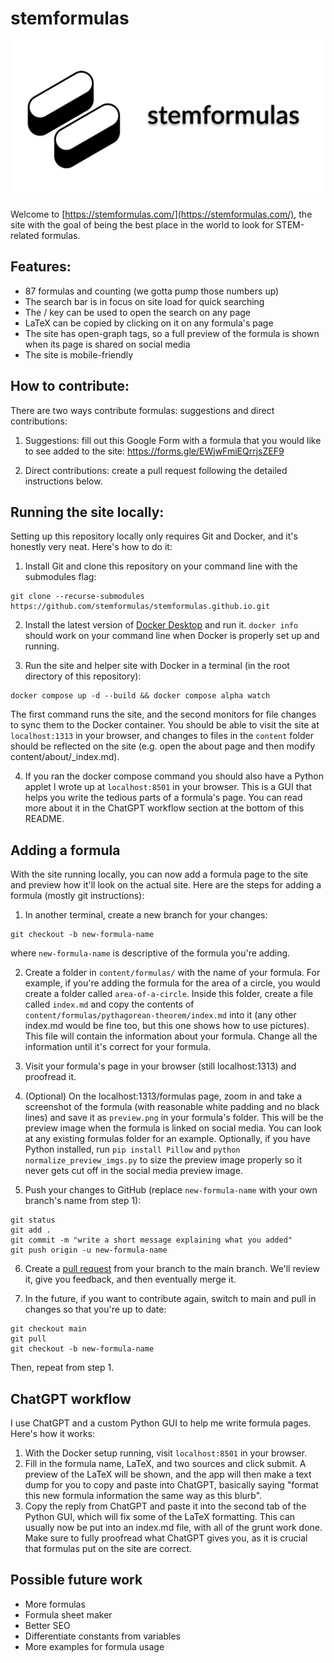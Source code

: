 # stemformulas

![stemformulas banner](banner.png)

Welcome to [https://stemformulas.com/](https://stemformulas.com/), the site with the goal of being the best place in the world to look for STEM-related formulas.

## Features:
- 87 formulas and counting (we gotta pump those numbers up)
- The search bar is in focus on site load for quick searching
- The / key can be used to open the search on any page
- LaTeX can be copied by clicking on it on any formula's page
- The site has open-graph tags, so a full preview of the formula is shown when its page is shared on social media
- The site is mobile-friendly

## How to contribute:

There are two ways contribute formulas: suggestions and direct contributions:

1. Suggestions: fill out this Google Form with a formula that you would like to see added to the site:
https://forms.gle/EWjwFmiEQrrjsZEF9

2. Direct contributions: create a pull request following the detailed instructions below.


## Running the site locally:
Setting up this repository locally only requires Git and Docker, and it's honestly very neat. Here's how to do it:
1. Install Git and clone this repository on your command line with the submodules flag:

```
git clone --recurse-submodules https://github.com/stemformulas/stemformulas.github.io.git
```

2. Install the latest version of [Docker Desktop](https://www.docker.com/products/docker-desktop/) and run it. `docker info` should work on your command line when Docker is properly set up and running.

3. Run the site and helper site with Docker in a terminal (in the root directory of this repository):
```
docker compose up -d --build && docker compose alpha watch
```

The first command runs the site, and the second monitors for file changes to sync them to the Docker container. You should be able to visit the site at `localhost:1313` in your browser, and changes to files in the `content` folder should be reflected on the site (e.g. open the about page and then modify content/about/_index.md).

4. If you ran the docker compose command you should also have a Python applet I wrote up at `localhost:8501` in your browser. This is a GUI that helps you write the tedious parts of a formula's page. You can read more about it in the ChatGPT workflow section at the bottom of this README.


## Adding a formula
With the site running locally, you can now add a formula page to the site and preview how it'll look on the actual site.
Here are the steps for adding a formula (mostly git instructions):

1. In another terminal, create a new branch for your changes:

```
git checkout -b new-formula-name
```

where `new-formula-name` is descriptive of the formula you're adding.

2. Create a folder in `content/formulas/` with the name of your formula. For example, if you're adding the formula for the area of a circle, you would create a folder called `area-of-a-circle`. Inside this folder, create a file called `index.md` and copy the contents of `content/formulas/pythagorean-theorem/index.md` into it (any other index.md would be fine too, but this one shows how to use pictures). This file will contain the information about your formula. Change all the information until it's correct for your formula.

3. Visit your formula's page in your browser (still localhost:1313) and proofread it.

4. (Optional) On the localhost:1313/formulas page, zoom in and take a screenshot of the formula (with reasonable white padding and no black lines) and save it as `preview.png` in your formula's folder. This will be the preview image when the formula is linked on social media. You can look at any existing formulas folder for an example. Optionally, if you have Python installed, run `pip install Pillow` and `python normalize_preview_imgs.py` to size the preview image properly so it never gets cut off in the social media preview image.

5. Push your changes to GitHub (replace `new-formula-name` with your own branch's name from step 1):

```
git status
git add .
git commit -m "write a short message explaining what you added"
git push origin -u new-formula-name
```

6. Create a [pull request](https://github.com/stemformulas/stemformulas.github.io/compare) from your branch to the main branch. We'll review it, give you feedback, and then eventually merge it.

7. In the future, if you want to contribute again, switch to main and pull in changes so that you're up to date:

```
git checkout main
git pull
git checkout -b new-formula-name
```

Then, repeat from step 1.

## ChatGPT workflow
I use ChatGPT and a custom Python GUI to help me write formula pages. Here's how it works:

1. With the Docker setup running, visit `localhost:8501` in your browser.
2. Fill in the formula name, LaTeX, and two sources and click submit. A preview of the LaTeX will be shown, and the app will then make a text dump for you to copy and paste into ChatGPT, basically saying "format this new formula information the same way as this blurb". 
3. Copy the reply from ChatGPT and paste it into the second tab of the Python GUI, which will fix some of the LaTeX formatting. This can usually now be put into an index.md file, with all of the grunt work done. Make sure to fully proofread what ChatGPT gives you, as it is crucial that formulas put on the site are correct.

## Possible future work
- More formulas
- Formula sheet maker
- Better SEO
- Differentiate constants from variables
- More examples for formula usage
